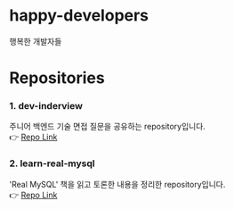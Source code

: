 # happy-developers
행복한 개발자들

# Repositories
### 1. dev-inderview
주니어 백엔드 기술 면접 질문을 공유하는 repository입니다.  
👉 [Repo Link](https://github.com/happy-developers/dev-interview)

### 2. learn-real-mysql
'Real MySQL' 책을 읽고 토론한 내용을 정리한 repository입니다.  
👉 [Repo Link](https://github.com/happy-developers/learn-real-mysql)
